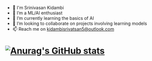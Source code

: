 - 👋 I'm Srinivasan Kidambi
- 👀 I’m a ML/AI enthusiast
- 🌱 I’m currently learning the basics of AI  
- 💞️ I’m looking to collaborate on projects involving learning models 
- 📫 Reach me on kidambisrivatsan5@outlook.com

# [![Anurag's GitHub stats](https://github-readme-stats.vercel.app/api?username=Srinivas-512)](https://github.com/anuraghazra/github-readme-stats)
